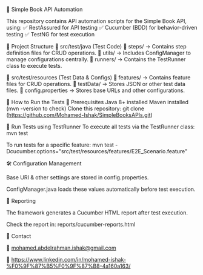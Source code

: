 
📖 Simple Book API Automation

This repository contains API automation scripts for the Simple Book API, using:
✅ RestAssured for API testing
✅ Cucumber (BDD) for behavior-driven testing
✅ TestNG for test execution


📌 Project Structure
📂 src/test/java (Test Code)
📁 steps/ → Contains step definition files for CRUD operations.
📁 utils/ → Includes ConfigManager to manage configurations centrally.
📁 runners/ → Contains the TestRunner class to execute tests.

📂 src/test/resources (Test Data & Configs)
📁 features/ → Contains feature files for CRUD operations.
📁 testData/ → Stores JSON or other test data files.
📄 config.properties → Stores base URLs and other configurations.


🚀 How to Run the Tests
🔹 Prerequisites
Java 8+ installed
Maven installed (mvn -version to check)
Clone this repository:
git clone (https://github.com/Mohamed-Ishak/SimpleBooksAPIs.git)

🔹 Run Tests using TestRunner
 To execute all tests via the TestRunner class:
 mvn test

 To run tests for a specific feature:
 mvn test -Dcucumber.options="src/test/resources/features/E2E_Scenario.feature"

🛠️ Configuration Management

Base URI & other settings are stored in config.properties.

ConfigManager.java loads these values automatically before test execution.

📜 Reporting

The framework generates a Cucumber HTML report after test execution.

Check the report in:
reports/cucumber-reports.html

📩 Contact

📧 mohamed.abdelrahman.ishak@gmail.com

💼 https://www.linkedin.com/in/mohamed-ishak-%F0%9F%87%B5%F0%9F%87%B8-4a160a163/





